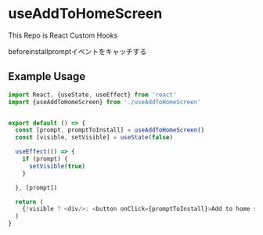 # useAddToHomeScreen

This Repo is React Custom Hooks


beforeinstallpromptイベントをキャッチする


## Example Usage
```javascript
import React, {useState, useEffect} from 'react'
import {useAddToHomeScreen} from './useAddToHomeScreen'


export default () => {
  const [prompt, promptToInstall] = useAddToHomeScreen()
  const [visible, setVisible] = useState(false)

  useEffect(() => {
    if (prompt) {
      setVisible(true)
    }

  }, [prompt])

  return (
    {!visible ? <div/>: <button onClick={promptToInstall}>Add to home screen</button>}
  )
}

```

